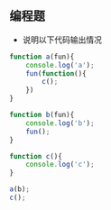 ## 编程题 
- 说明以下代码输出情况

```javascript
function a(fun){
    console.log('a');
    fun(function(){
        c();
    })
}

function b(fun){
    console.log('b');
    fun();
}

function c(){
    console.log('c');
}

a(b);
c();
```

